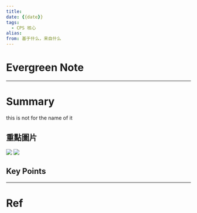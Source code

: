 ```yaml
---
title: 
date: {{date}}
tags:
  - CPS 核心
alias: 
from: 基于什么，来自什么
---
```

# Evergreen Note
---
# Summary
this is not for the name of it
## 重點圖片
![](https://i.imgur.com/h4t9bhg.png)
![](https://i.imgur.com/q7R1V4U.png)
## Key Points



---
# Ref